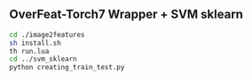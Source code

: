 ## OverFeat-Torch7 Wrapper + SVM sklearn

```bash
cd ./image2features
sh install.sh
th run.lua 
cd ../svm_sklearn
python creating_train_test.py
```